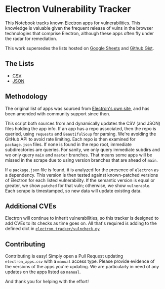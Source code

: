 # Electron Vulnerability Tracker

This Notebook tracks known [Electron](https://electronjs.org) apps for vulnerabilities. This knowledge is valuable given the frequent release of vulns in the browser technologies that comprise Electron, although these apps often fly under the radar for remediation.

This work supersedes the lists hosted on [Google Sheets](https://docs.google.com/spreadsheets/d/1QLLFYCO0FMAu1ob6mnYCapW8dnx-HXunbf_zc9QLXlM/edit?usp=sharing) and [Github Gist](https://gist.github.com/mttaggart/02ed50c03c8283f4c343c3032dd2e7ec).

## The Lists

* [CSV](https://github.com/mttaggart/electron-app-tracker/blob/main/electron_apps.csv)
* [JSON](https://github.com/mttaggart/electron-app-tracker/blob/main/electron_apps.json)

## Methodology

The original list of apps was sourced from [Electron's own site](https://electron.js.org/apps), and has been amended with community support since then.

This script both sources from and dynamically updates the CSV (and JSON) files holding the app info. If an app has a repo associated, then the repo is queried, using `requests` and `BeautifulSoup` for parsing. We're avoiding the GitHub API to avoid rate limiting. Each repo is then examined for `package.json` files. If none is found in the repo root, immediate subdirectories are queries. For sanity, we only query immediate subdirs and we only query `main` and `master` branches. That means some apps will be missed in the scrape due to using version branches that are ahead of `main`.

If a `package.json` file is found, it is analyzed for the presence of `electron` as a dependency. This version is then tested against known-patched versions of Electron for each listed vulnerability. If the semantic version is equal or greater, we show `patched` for that vuln; otherwise, we show `vulnerable`. Each scrape is timestamped, so new data will update existing data.

## Additional CVEs

Electron will continue to inherit vulnerabilities, so this tracker is designed to add CVEs to its checks as time goes on. All that's required is adding to the defined dict in [`electron_tracker/vulncheck.py`](https://github.com/mttaggart/electron-app-tracker/blob/main/electron_tracker/vulncheck.py)

## Contributing 

Contributing is easy! Simply open a Pull Request updating `electron_apps.csv` with a `manual` access type. Please provide evidence of the versions of the apps you're updating. We are particularly in need of any updates on the apps listed as `manual`.

And thank you for helping with the effort!
